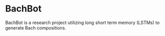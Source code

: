 # BachBot
BachBot is a research project utilizing long short term memory (LSTMs)
to generate Bach compositions.
